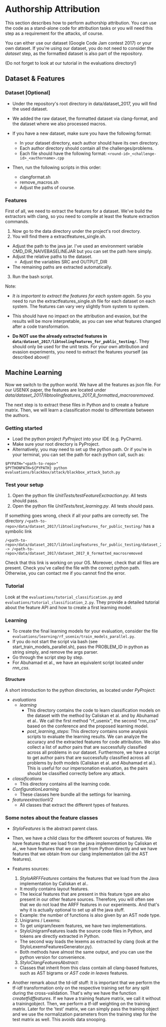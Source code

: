 # Authorship Attribution
This section describes how to perform authorship attribution.
You can use the code as a stand-alone code for attribution tasks or you will
need this step as a requirement for the attacks, of course.

You can either use our dataset (Google Code Jam contest 2017) or
your own dataset. If you're using our dataset, you do not need to
consider the *dataset* step, as the formatted dataset
is also part of the repository.

(Do not forget to look at our tutorial in the evaluations directory!)

## Dataset & Features

### Dataset [Optional]
- Under the repository's root directory in data/dataset_2017, you will find the
used dataset.
- We added the raw dataset, the formatted dataset via clang-format, and
the dataset where we also processed macros.

- If you have a new dataset, make sure you have the following format:
  - In your dataset directory, each author should have its own directory.
  - Each author directory should contain all the challenges/problems.
  - Each file should have the following format: ```<round-id>_<challenge-id>_<authorname>.cpp```

- Then, run the following scripts in this order:
  - clangformat.sh
  - remove_macros.sh
  - Adjust the paths of course.

### Features
First of all, we need to extract the features for a dataset.
We've build the extractors with clang, so you need to compile at least
the feature extraction commands.

1. Now go to the data directory under the project's root directory.
2. You will find there a extractfeatures_single.sh.
  - Adjust the path to the java jar.
    I've used an environment variable CMD_DIR_NAIVEBASELINEJAR but you can set the path here simply.
  - Adjust the relative paths to the dataset.
    - Adjust the variables SRC and OUTPUT_DIR
  - The remaining paths are extracted automatically.
3. Run the bash script.

Note:
- *It is important to extract the features for each system again*. So you need
to run the extractfeatures_single.sh file for each dataset on each system.
The features can vary very slightly from system to system.
- This should have no impact on the attribution and evasion, but the results will
be more interpretable, as you can see what features changed after a code transformation.

- **Do NOT use the already extracted features in ```data/dataset_2017/libtoolingfeatures_for_public_testing/```.**
They should only be used for the unit tests. For your own attribution
and evasion experiments, you need to extract the features yourself (as described above)!

## Machine Learning
Now we switch to the python world. We have all the features as json file.
For our USENIX paper, the features are located under *data/dataset_2017/libtoolingfeatures_2017_8_formatted_macrosremoved*.

The next step is to extract these files in Python and to create a feature matrix.
Then, we will learn a classification model to differentiate between the authors.

### Getting started
- Load the python project *PyProject* into your IDE (e.g. PyCharm).
- Make sure your root directory is PyProject.
- Alternatively, you may need to set up the python path. Or if you're in your terminal,
you can set the path for each python call, such as:
```
$PYPATH="<path-to-repo>"
$PYTHONPATH=${PYPATH} python evaluations/blackbox/attack/blackbox_attack_batch.py
```

### Test your setup
1. Open the python file *UnitTests/testFeatureExctraction.py*. All tests should pass.
2. Open the python file *UnitTests/test_learning.py*. All tests should pass.

If something goes wrong, check if all your paths are correctly set.
The directory ```/<path-to-repo>/data/dataset_2017/libtoolingfeatures_for_public_testing/```
has a symbolic link
```
/<path-to-repo>/data/dataset_2017/libtoolingfeatures_for_public_testing/dataset_2017_8_formatted_macrosremoved
-> /<path-to-repo>/data/dataset_2017/dataset_2017_8_formatted_macrosremoved
```
Check that this link is working on your OS. Moreover, check that all files are present.
Check you've called the file with the correct python path.
Otherwise, you can contact me if you cannot find the error.

### Tutorial
Look at the ```evaluations/tutorial_classification.py``` and ```evaluations/tutorial_classification_2.py```.
They provide a detailed tutorial about the feature API and how to create a first learning model.

### Learning
- To create the final learning models for your evaluation, consider
the file ```evaluations/learning/rf_usenix/train_models_parallel.py```.
- If you do not start the script via bash (see start_train_models_parallel.sh),
 pass the PROBLEM_ID in python as string simply, and remove the args parser.
- Go through the script step by step.
- For Abuhamad et al., we have an equivalent script located under *rnn_css*.

#### Structure
A short introduction to the python directories, as located under *PyProject*:
- *evaluations*
  - *learning*
    - This directory contains the code to learn classification models
    on the dataset with the method by Caliskan et al. and by Abuhamad et al..
    We call the first method "rf_usenix", the second "rnn_css" based
    on the conference and the proposed learning model.
    - *post_learning_steps*: This directory contains some analysis scripts to evaluate the learning
      results. We can analyze the accuracy and the extracted features for
      code attribution. We also collect a list of author pairs that are
      successfully classified across all problems in our dataset.
      Furthermore, we have a script to get author pairs that are successfully
      classified across all problems by *both* models
      (Caliskan et al. and Abuhamad et al.). This is useful
      for our impersonation evaluation, as the pairs should be classified
      correctly before any attack.
- *classifications*
  - This directory contains all the learning code.
- *ConfigurationLearning*
  - These classes here bundle all the settings for learning.
- *featureextractionV2*
  - All classes that extract the different types of features.

### Some notes about the feature classes
- *StyloFeatures*  is the abstract parent class.
- Then, we have a child class for the different sources of features.
We have features that we load from the java implementation by Caliskan et al.,
we have features that we can get from Python directly and we have features
that we obtain from our clang implementation (all the AST features).
- Features sources:
  1. *StyloARFFFeatures* contains the features that we load from the
  Java implementation by Caliskan et al..
    - It mostly contains layout features.
    - The lexical features that are present in this feature type
    are also present in our other feature sources. Therefore, you will often see
    that we do not load the ARFF features in our experiments.
    And that's why it is actually optional to set up all the java stuff.
    - Example: the number of functions is also given by an AST node type.
  2. Unigrams / Lexems:
    - To get unigram/lexem features, we have two implementations.
    - StyloUnigramFeatures loads the source code files in Python, and tokens
    are directly extracted in Python.
    - The second way loads the lexems as extracted by clang (look at the
    StyloLexemsFeaturesGenerator.py).
    - Both methods have almost the same output, and you can use the python
    version for convenience.
  3. *StyloClangFeaturesAbstract*:
    - Classes that inherit from this class contain all clang-based features,
    such as AST bigrams or *AST code in leaves* features.


- Another remark about the td-idf stuff: It is important that we perform
the tf-idf transformation only on the respective training set for any split
during the cross-validation. That's why we have the function *createtfidffeatures*.
If we have a training feature matrix, we call it without a trainingobject. Then,
we perform a tf-idf weighting on the training matrix. Later for the 'test'
matrix, we can simply pass the training object and we use the normalization
parameters from the training step for the test matrix as well. This avoids
data snooping.
